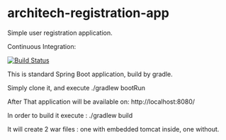 # architech-registration-app
Simple user registration application.

Continuous Integration:

[![Build Status](https://snap-ci.com/lukasz-szewc/architech-registration-app/branch/master/build_image)](https://snap-ci.com/lukasz-szewc/architech-registration-app/branch/master)

This is standard Spring Boot application, build by gradle.

Simply clone it, and execute ./gradlew bootRun    

After That application will be available on: http://localhost:8080/



In order to build it execute : ./gradlew build 

It will create 2 war files : one with embedded tomcat inside, one without.

